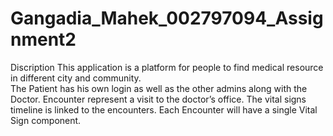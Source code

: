 # Gangadia_Mahek_002797094_Assignment2

Discription
This application is a platform for people to find medical resource in different city and 
community.  
The Patient has his own login as well as the other admins along with the Doctor.
Encounter represent a visit to the doctor’s office. The vital signs timeline is linked to the 
encounters. Each Encounter will have a single Vital Sign component. 

